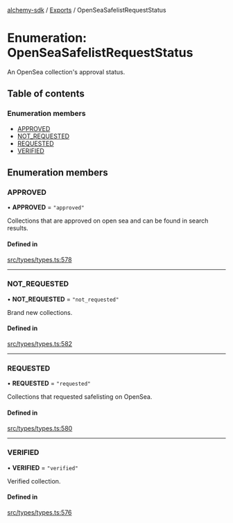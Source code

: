 [alchemy-sdk](../README.md) / [Exports](../modules.md) / OpenSeaSafelistRequestStatus

# Enumeration: OpenSeaSafelistRequestStatus

An OpenSea collection's approval status.

## Table of contents

### Enumeration members

- [APPROVED](OpenSeaSafelistRequestStatus.md#approved)
- [NOT\_REQUESTED](OpenSeaSafelistRequestStatus.md#not_requested)
- [REQUESTED](OpenSeaSafelistRequestStatus.md#requested)
- [VERIFIED](OpenSeaSafelistRequestStatus.md#verified)

## Enumeration members

### APPROVED

• **APPROVED** = `"approved"`

Collections that are approved on open sea and can be found in search results.

#### Defined in

[src/types/types.ts:578](https://github.com/alchemyplatform/alchemy-sdk-js/blob/277f926/src/types/types.ts#L578)

___

### NOT\_REQUESTED

• **NOT\_REQUESTED** = `"not_requested"`

Brand new collections.

#### Defined in

[src/types/types.ts:582](https://github.com/alchemyplatform/alchemy-sdk-js/blob/277f926/src/types/types.ts#L582)

___

### REQUESTED

• **REQUESTED** = `"requested"`

Collections that requested safelisting on OpenSea.

#### Defined in

[src/types/types.ts:580](https://github.com/alchemyplatform/alchemy-sdk-js/blob/277f926/src/types/types.ts#L580)

___

### VERIFIED

• **VERIFIED** = `"verified"`

Verified collection.

#### Defined in

[src/types/types.ts:576](https://github.com/alchemyplatform/alchemy-sdk-js/blob/277f926/src/types/types.ts#L576)
